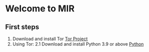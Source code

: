 # Welcome to MIR

## First steps

1. Download and install Tor
   [Tor Project](https://www.torproject.org/download/)
2. Using Tor:
   2.1 Download and install Python 3.9 or above
   [Python](https://www.python.org/downloads/)
   
